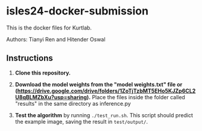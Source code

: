 # isles24-docker-submission

This is the docker files for Kurtlab.

Authors:
Tianyi Ren and Hitender Oswal

## Instructions

1. **Clone this repository.**

2. **Download the model weights from the "model weights.txt" file or (https://drive.google.com/drive/folders/1ZoTjTzbMT5EHo5KJZp6CL2U8qBLMZbXu?usp=sharing).** Place the files inside the folder called "results" in the same directory as inference.py

4. **Test the algorithm** by running `./test_run.sh`. This script should predict the example image, saving the result in `test/output/`.
